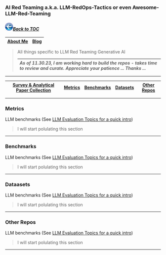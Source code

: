 ### AI Red Teaming a.k.a. LLM-RedOps-Tactics or even Awesome-LLM-Red-Teaming
#### _[<img src="images/back_button_2.png" width="25" height="25">Back to TOC](https://github.com/xsankar/Awesome-Awesome-LLM)_
| [About Me](https://ksankar.medium.com/about-me-the-pitter-patter-of-small-feats-de22f4c36ea6) | [Blog](https://ksankar.medium.com) |
| :- | :- |
> All things specific to LLM Red Teaming Generative AI
> 
> |***As of 11.30.23, I am working hard to build the repos - takes time to review and curate. Appreciate your patience ... Thanks ...***|
> | :- |
> 
---
| [Survey & Analytical Paper Collection](#survey--analytical-papers) | [Metrics](#metrics) | [Benchmarks](#benchmarks) | [Datasets](#datasets) | [Other Repos](#other-repos) |
| :-: | :-: | :-: | :-: | :-: |
---
### Metrics 
LLM benchmarks (See [LLM Evaluation Topics for a quick intro](#llm-evaluation-topics))
> I will start polulating this section
---
### Benchmarks 
LLM benchmarks (See [LLM Evaluation Topics for a quick intro](#llm-evaluation-topics))
> I will start polulating this section
---
### Dataasets 
LLM benchmarks (See [LLM Evaluation Topics for a quick intro](#llm-evaluation-topics))
> I will start polulating this section
---
### Other Repos 
LLM benchmarks (See [LLM Evaluation Topics for a quick intro](#llm-evaluation-topics))
> I will start polulating this section
---
